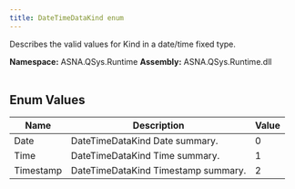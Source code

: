 ```yaml
---
title: DateTimeDataKind enum
---
```


Describes the valid values for Kind in a date/time fixed type.

**Namespace:** ASNA.QSys.Runtime
**Assembly:** ASNA.QSys.Runtime.dll
<br>
<br>

## Enum Values

| Name | Description | Value
| --- | --- | --- 
| Date | DateTimeDataKind Date summary. | 0 |
| Time | DateTimeDataKind Time summary. | 1 |
| Timestamp | DateTimeDataKind Timestamp summary. | 2 |
